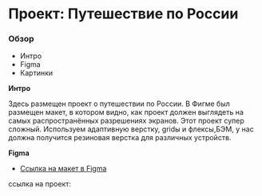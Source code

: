 # Проект: Путешествие по России

### Обзор
* Интро
* Figma
* Картинки

**Интро**

Здесь размещен проект о путешествии по России.
В Фигме был размещен макет, в котором видно, как проект должен выглядеть на самых распространённых разрешениях экранов.
Этот проект супер сложный. Используем адаптивную верстку, gridы и флексы,БЭМ, у нас должна получится резиновая верстка для различных устройств.

**Figma**

* [Ссылка на макет в Figma](https://www.figma.com/file/5S2WSbEFL6awjVWJ0NWL8Q/Sprint-3_-Russia-_-desktop-mobile?node-id=28503%3A0)


ссылка на проект: 


